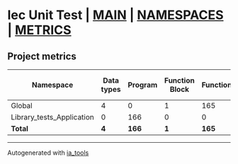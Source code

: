 # Iec Unit Test | [MAIN] | [NAMESPACES] | [METRICS]  

## Project metrics  

| Namespace | Data types | Program | Function Block | Function | Class | Lines of code | Maintainable size |
| --------- | ---------- | ------- | -------------- | -------- | ----- | ------------- | ----------------- |
| Global | 4 | 0 | 1 | 165 | 0 | 656 | 1495 |  
| Library_tests_Application | 0 | 166 | 0 | 0 | 0 | 9426 | 9857 |  
| __Total__ | __4__ | __166__ | __1__ | __165__ | __0__ | __10082__ | __11352__ |  

---
Autogenerated with [ia_tools](https://github.com/tkucic/ia_tools)  

[MAIN]: ../index.md
[NAMESPACES]: ../docs/ns/nsList.md
[METRICS]: metrics.md
